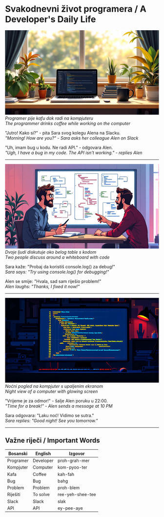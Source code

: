 # Svakodnevni život programera / A Developer's Daily Life

![Img_a1b2c3](images/a1b2c3.png)        
*Programer pije kafu dok radi na kompjuteru*  
*The programmer drinks coffee while working on the computer*

"Jutro! Kako si?" - pita Sara svog kolegu Alena na Slacku.  
*"Morning! How are you?" - Sara asks her colleague Alen on Slack*

"Uh, imam bug u kodu. Ne radi API." - odgovara Alen.  
*"Ugh, I have a bug in my code. The API isn't working." - replies Alen*

---

![Img_d4e5f6](images/d4e5f6.png)        
*Dvoje ljudi diskutuje oko belog table s kodom*  
*Two people discuss around a whiteboard with code*

Sara kaže: "Probaj da koristiš console.log() za debug!"  
*Sara says: "Try using console.log() for debugging!"*

Alen se smije: "Hvala, sad sam riješio problem!"  
*Alen laughs: "Thanks, I fixed it now!"*

---

![Img_7g8h9i](images/7g8h9i.png)        
*Noćni pogled na kompjuter s upaljenim ekranom*  
*Night view of a computer with glowing screen*

"Vrijeme je za odmor!" - šalje Alen poruku u 22:00.  
*"Time for a break!" - Alen sends a message at 10 PM*

Sara odgovara: "Laku noć! Vidimo se sutra."  
*Sara replies: "Good night! See you tomorrow."*

---

## Važne riječi / Important Words
| Bosanski | English | Izgovor |
|----------|---------|---------|
| Programer | Developer | proh-grah-mer |
| Kompjuter | Computer | kom-pyoo-ter |
| Kafa | Coffee | kah-fah |
| Bug | Bug | bahg |
| Problem | Problem | proh-blem |
| Riješiti | To solve | ree-yeh-shee-tee |
| Slack | Slack | slak |
| API | API | ey-pee-aye |